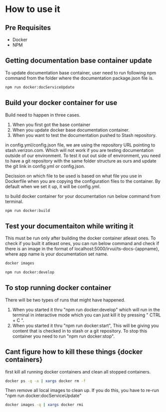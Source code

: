 # How to use it #

## Pre Requisites ##

- Docker
- NPM

## Getting documentation base container update ##

To update documentation base container, user need to run following npm command from the folder where the documentation package.json file is.

```bash
npm run docker:docServiceUpdate
```

## Build your docker container for use ##

Build need to happen in three cases.

1. When you first got the base container
2. When you update docker base documentation container.
3. When you want to test the documentation pushed to Stash repository.

in config.yml/config.json file, we are using  the repository URL pointing to stash.verizon.com. Which will not work if you are testing documentation outside of our environment. To test it out out side of environment, you need to have a git repository with the same folder structure as ours and update the git link in config.yml or config.json. 

Decission on which file to be used is based on what file you use in Dockerfile when you are copying the configuration files to the container. By default when we set it up, it will be config.yml. 

to build docker container for your documentation run below command from terminal.

```bash
npm run docker:build
```

## Test your documentaiton while writing it ##

This must be run only after building the docker container atleast ones. To check if you built it atleast ones, you can run below command and check if there is an image in the format of localhost:5000/irvui/ts-docs-{appname}, where app name is your documentation set name.

```bash
docker images
```

```bash
npm run docker:develop
```

## To stop running docker container ##

There will be two types of runs that might have happened.

1. When you started it thru "npm run docker:develop" which will run in the terminal in interactive mode which you can just kill it by pressing " CTRL + C ".
2. When you started it thru "npm run docker:start", This will be giving you content that is checked in to stash or a git repository. To stop this container you need to run "npm run docker:stop".


## Cant figure how to kill these things {docker containers} ##

first kill all running docker containers and clean all stopped containers.

```bash
docker ps -q -a | xargs docker rm -f
```

Then remove all local images to clean up. If you do this, you have to re-run "npm run docker:docServiceUpdate"

```bash
docker images -q | xargs docker rmi
```


